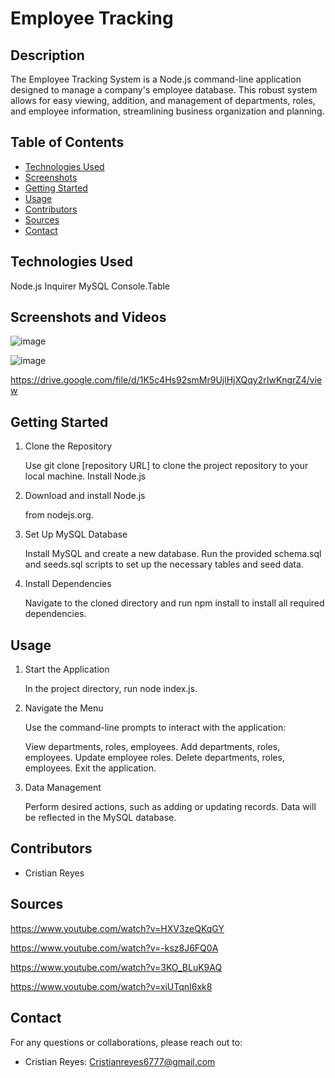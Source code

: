 # Employee Tracking

## Description

The Employee Tracking System is a Node.js command-line application designed to manage a company's employee database. This robust system allows for easy viewing, addition, and management of departments, roles, and employee information, streamlining business organization and planning.


## Table of Contents

- [Technologies Used](#technologies-used)
- [Screenshots](#screenshots)
- [Getting Started](#getting-started)
- [Usage](#usage)
- [Contributors](#contributors)
- [Sources](#sources)
- [Contact](#contact)

## Technologies Used

Node.js
Inquirer
MySQL
Console.Table


## Screenshots and Videos


![image](https://github.com/Cristianreyes6777/Employee-Tracking-with-SQL/assets/135755569/7bbe8962-55ca-46c7-91a0-9e99f9e8bd4f)

![image](https://github.com/Cristianreyes6777/Employee-Tracking-with-SQL/assets/135755569/6a94db7e-e494-47b2-8904-a1f04938984c)

https://drive.google.com/file/d/1K5c4Hs92smMr9UjlHjXQqy2rIwKngrZ4/view






## Getting Started

1. Clone the Repository

    Use git clone [repository URL] to clone the project repository to your local machine.
    Install Node.js

2. Download and install Node.js

   from nodejs.org.

3. Set Up MySQL Database

    Install MySQL and create a new database.
    Run the provided schema.sql and seeds.sql scripts to set up the necessary tables and seed data.

4. Install Dependencies

    Navigate to the cloned directory and run npm install to install all required dependencies.


## Usage

1. Start the Application

     In the project directory, run node index.js.
   
3. Navigate the Menu

    Use the command-line prompts to interact with the application:
   
      View departments, roles, employees.
      Add departments, roles, employees.
      Update employee roles.
      Delete departments, roles, employees.
      Exit the application.
   
4. Data Management

    Perform desired actions, such as adding or updating records.
    Data will be reflected in the MySQL database.




## Contributors

- Cristian Reyes

## Sources

https://www.youtube.com/watch?v=HXV3zeQKqGY

https://www.youtube.com/watch?v=-ksz8J6FQ0A

https://www.youtube.com/watch?v=3KO_BLuK9AQ

https://www.youtube.com/watch?v=xiUTqnI6xk8


## Contact
For any questions or collaborations, please reach out to:

- Cristian Reyes: Cristianreyes6777@gmail.com

